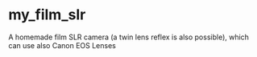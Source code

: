 # my_film_slr
A homemade film SLR camera (a twin lens reflex is also possible), which can use also Canon EOS Lenses
